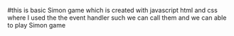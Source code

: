 #this is basic Simon game which is created with javascript html and css where I used the the event handler such we can call them and we can able to play Simon game
